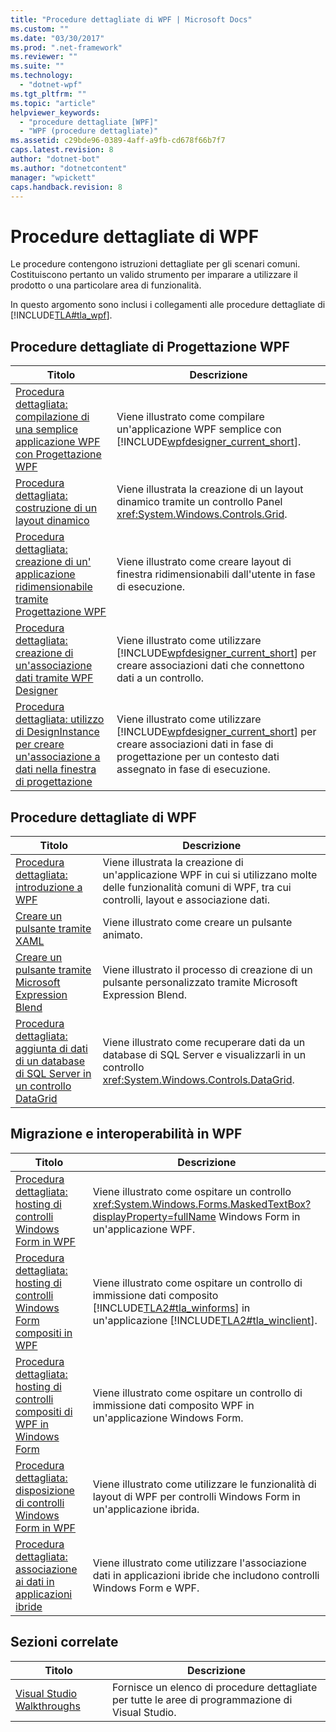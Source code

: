 ```yaml
---
title: "Procedure dettagliate di WPF | Microsoft Docs"
ms.custom: ""
ms.date: "03/30/2017"
ms.prod: ".net-framework"
ms.reviewer: ""
ms.suite: ""
ms.technology: 
  - "dotnet-wpf"
ms.tgt_pltfrm: ""
ms.topic: "article"
helpviewer_keywords: 
  - "procedure dettagliate [WPF]"
  - "WPF (procedure dettagliate)"
ms.assetid: c29bde96-0389-4aff-a9fb-cd678f66b7f7
caps.latest.revision: 8
author: "dotnet-bot"
ms.author: "dotnetcontent"
manager: "wpickett"
caps.handback.revision: 8
---
```

# Procedure dettagliate di WPF
Le procedure contengono istruzioni dettagliate per gli scenari comuni.  Costituiscono pertanto un valido strumento per imparare a utilizzare il prodotto o una particolare area di funzionalità.  
  
 In questo argomento sono inclusi i collegamenti alle procedure dettagliate di [!INCLUDE[TLA#tla_wpf](../../../../includes/tlasharptla-wpf-md.md)].  
  
## Procedure dettagliate di Progettazione WPF  
  
|Titolo|Descrizione|  
|------------|-----------------|  
|[Procedura dettagliata: compilazione di una semplice applicazione WPF con Progettazione WPF](http://msdn.microsoft.com/it-it/2d412231-dbdf-4e69-b060-4f2b246c2027)|Viene illustrato come compilare un'applicazione WPF semplice con [!INCLUDE[wpfdesigner_current_short](../../../../includes/wpfdesigner-current-short-md.md)].|  
|[Procedura dettagliata: costruzione di un layout dinamico](http://msdn.microsoft.com/it-it/483aafbb-b29d-435a-b956-8e4f67cd4a0f)|Viene illustrata la creazione di un layout dinamico tramite un controllo Panel <xref:System.Windows.Controls.Grid>.|  
|[Procedura dettagliata: creazione di un' applicazione ridimensionabile tramite Progettazione WPF](http://msdn.microsoft.com/it-it/18f5271e-4dc6-4eef-bc20-bb8862045d2e)|Viene illustrato come creare layout di finestra ridimensionabili dall'utente in fase di esecuzione.|  
|[Procedura dettagliata: creazione di un'associazione dati tramite WPF Designer](http://msdn.microsoft.com/it-it/8a79ed20-d59f-46b8-944f-6fd5dbb4e278)|Viene illustrato come utilizzare [!INCLUDE[wpfdesigner_current_short](../../../../includes/wpfdesigner-current-short-md.md)] per creare associazioni dati che connettono dati a un controllo.|  
|[Procedura dettagliata: utilizzo di DesignInstance per creare un'associazione a dati nella finestra di progettazione](http://msdn.microsoft.com/it-it/a4d3747a-bd43-42bc-b66d-477856a6769c)|Viene illustrato come utilizzare [!INCLUDE[wpfdesigner_current_short](../../../../includes/wpfdesigner-current-short-md.md)] per creare associazioni dati in fase di progettazione per un contesto dati assegnato in fase di esecuzione.|  
  
## Procedure dettagliate di WPF  
  
|Titolo|Descrizione|  
|------------|-----------------|  
|[Procedura dettagliata: introduzione a WPF](../../../../docs/framework/wpf/getting-started/walkthrough-my-first-wpf-desktop-application.md)|Viene illustrata la creazione di un'applicazione WPF in cui si utilizzano molte delle funzionalità comuni di WPF, tra cui controlli, layout e associazione dati.|  
|[Creare un pulsante tramite XAML](../../../../docs/framework/wpf/controls/walkthrough-create-a-button-by-using-xaml.md)|Viene illustrato come creare un pulsante animato.|  
|[Creare un pulsante tramite Microsoft Expression Blend](../../../../docs/framework/wpf/controls/walkthrough-create-a-button-by-using-microsoft-expression-blend.md)|Viene illustrato il processo di creazione di un pulsante personalizzato tramite Microsoft Expression Blend.|  
|[Procedura dettagliata: aggiunta di dati di un database di SQL Server in un controllo DataGrid](../../../../docs/framework/wpf/controls/walkthrough-display-data-from-a-sql-server-database-in-a-datagrid-control.md)|Viene illustrato come recuperare dati da un database di SQL Server e visualizzarli in un controllo <xref:System.Windows.Controls.DataGrid>.|  
  
## Migrazione e interoperabilità in WPF  
  
|Titolo|Descrizione|  
|------------|-----------------|  
|[Procedura dettagliata: hosting di controlli Windows Form in WPF](../../../../docs/framework/wpf/advanced/walkthrough-hosting-a-windows-forms-control-in-wpf.md)|Viene illustrato come ospitare un controllo <xref:System.Windows.Forms.MaskedTextBox?displayProperty=fullName> Windows Form in un'applicazione WPF.|  
|[Procedura dettagliata: hosting di controlli Windows Form compositi in WPF](../../../../docs/framework/wpf/advanced/walkthrough-hosting-a-windows-forms-composite-control-in-wpf.md)|Viene illustrato come ospitare un controllo di immissione dati composito [!INCLUDE[TLA2#tla_winforms](../../../../includes/tla2sharptla-winforms-md.md)] in un'applicazione [!INCLUDE[TLA2#tla_winclient](../../../../includes/tla2sharptla-winclient-md.md)].|  
|[Procedura dettagliata: hosting di controlli compositi di WPF in Windows Form](../../../../docs/framework/wpf/advanced/walkthrough-hosting-a-wpf-composite-control-in-windows-forms.md)|Viene illustrato come ospitare un controllo di immissione dati composito WPF in un'applicazione Windows Form.|  
|[Procedura dettagliata: disposizione di controlli Windows Form in WPF](../../../../docs/framework/wpf/advanced/walkthrough-arranging-windows-forms-controls-in-wpf.md)|Viene illustrato come utilizzare le funzionalità di layout di WPF per controlli Windows Form in un'applicazione ibrida.|  
|[Procedura dettagliata: associazione ai dati in applicazioni ibride](../../../../docs/framework/wpf/advanced/walkthrough-binding-to-data-in-hybrid-applications.md)|Viene illustrato come utilizzare l'associazione dati in applicazioni ibride che includono controlli Windows Form e WPF.|  
  
## Sezioni correlate  
  
|Titolo|Descrizione|  
|------------|-----------------|  
|[Visual Studio Walkthroughs](http://msdn.microsoft.com/it-it/f5399a1f-2d3d-42fb-b989-134ccda2159f)|Fornisce un elenco di procedure dettagliate per tutte le aree di programmazione di Visual Studio.|